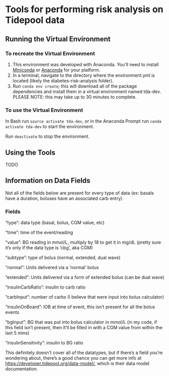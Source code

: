 # Tools for performing risk analysis on Tidepool data

## Running the Virtual Environment
### To recreate the Virtual Environment
1. This environment was developed with Anaconda. You'll need to install [Miniconda](https://conda.io/miniconda.html) or [Anaconda](https://anaconda-installer.readthedocs.io/en/latest/) for your platform.
2. In a terminal, navigate to the directory where the environment.yml 
is located (likely the diabetes-risk-analysis folder).
3. Run `conda env create`; this will download all of the package dependencies
and install them in a virtual environment named tda-dev. PLEASE NOTE: this
may take up to 30 minutes to complete.

### To use the Virtual Environment
In Bash run `source activate tda-dev`, or in the Anaconda Prompt
run `conda activate tda-dev` to start the environment.

Run `deactivate` to stop the environment.

## Using the Tools
TODO

## Information on Data Fields
Not all of the fields below are present for every type of data (ex: basals have a duration, boluses have an associated carb entry)

### Fields
“type”: data type (basal, bolus, CGM value, etc)

“time”: time of the event/reading

“value”: BG reading in mmol/L, multiply by 18 to get it in mg/dL (pretty sure it’s only if the data type is ‘cbg’, aka CGM)

“subtype”: type of bolus (normal, extended, dual wave)

“normal”: Units delivered via a ’normal’ bolus

“extended”: Units delivered via a form of extended bolus (can be dual wave)

“insulinCarbRatio”: insulin to carb ratio

“carbInput”: number of carbs (I believe that were input into bolus calculator)

“insulinOnBoard”: IOB at time of event, this isn’t present for all the bolus events

“bgInput”: BG that was put into bolus calculator in mmol/L  (in my code, if this field isn’t present, then it’ll be filled in with a CGM value from within the last 5 mins)

“insulinSensitivity”: insulin to BG ratio

This definitely doesn't cover all of the datatypes, but if there’s a field you’re wondering about, there’s a good chance you can get more info at https://developer.tidepool.org/data-model/, which is their data model documentation.
